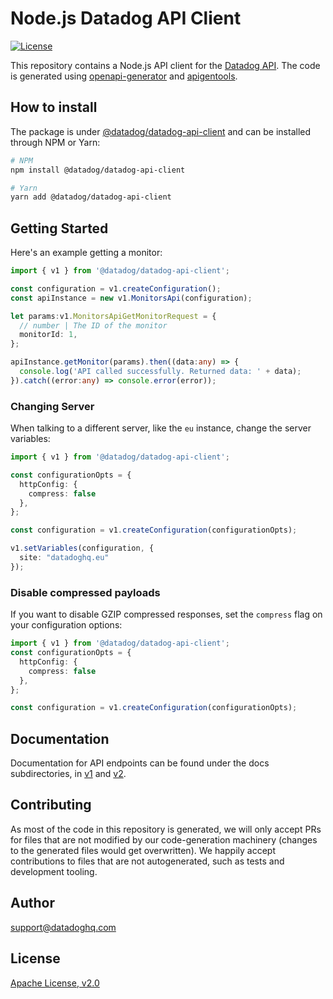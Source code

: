# Node.js Datadog API Client

[![License](https://img.shields.io/badge/License-Apache%202.0-blue.svg)](https://opensource.org/licenses/Apache-2.0)

This repository contains a Node.js API client for the [Datadog API](https://docs.datadoghq.com/api/).
The code is generated using [openapi-generator](https://github.com/OpenAPITools/openapi-generator)
and [apigentools](https://github.com/DataDog/apigentools).

## How to install

The package is under [@datadog/datadog-api-client](https://www.npmjs.com/package/@datadog/datadog-api-client) and can be installed through NPM or Yarn:

```sh
# NPM
npm install @datadog/datadog-api-client

# Yarn
yarn add @datadog/datadog-api-client
```

## Getting Started

Here's an example getting a monitor:

```typescript
import { v1 } from '@datadog/datadog-api-client';

const configuration = v1.createConfiguration();
const apiInstance = new v1.MonitorsApi(configuration);

let params:v1.MonitorsApiGetMonitorRequest = {
  // number | The ID of the monitor
  monitorId: 1,
};

apiInstance.getMonitor(params).then((data:any) => {
  console.log('API called successfully. Returned data: ' + data);
}).catch((error:any) => console.error(error));

```

### Changing Server

When talking to a different server, like the `eu` instance, change the server variables:

```typescript
import { v1 } from '@datadog/datadog-api-client';

const configurationOpts = {
  httpConfig: {
    compress: false
  },
};

const configuration = v1.createConfiguration(configurationOpts);

v1.setVariables(configuration, {
  site: "datadoghq.eu"
});
```

### Disable compressed payloads

If you want to disable GZIP compressed responses, set the `compress` flag
on your configuration options:

```typescript
import { v1 } from '@datadog/datadog-api-client';
const configurationOpts = {
  httpConfig: {
    compress: false
  },
};

const configuration = v1.createConfiguration(configurationOpts);
```

## Documentation

Documentation for API endpoints can be found under the docs subdirectories, in [v1](/docs/v1/)
and [v2](/docs/v2/).

## Contributing

As most of the code in this repository is generated, we will only accept PRs for files
that are not modified by our code-generation machinery (changes to the generated files
would get overwritten). We happily accept contributions to files that are not autogenerated,
such as tests and development tooling.

## Author

support@datadoghq.com

## License

[Apache License, v2.0](LICENSE)
